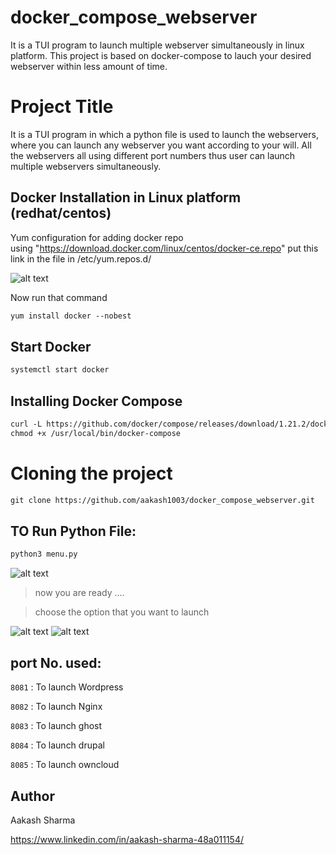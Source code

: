 # docker_compose_webserver
It is a TUI program to launch multiple webserver simultaneously  in linux platform. This project is based on docker-compose to lauch your desired webserver within less amount of time.
# Project Title
It is a TUI program in which a python file is used to launch the webservers, where you can launch any webserver you want according to your will. All the webservers all using different port numbers
thus user can launch multiple webservers simultaneously.
## Docker Installation in Linux platform (redhat/centos)
Yum configuration for adding docker repo<br>
using "https://download.docker.com/linux/centos/docker-ce.repo" put this link in the file in /etc/yum.repos.d/

![alt text](https://github.com/aakash1003/docker_compose_webserver/blob/master/docker_repo.PNG) 

Now run that command

``` html
yum install docker --nobest
```

## Start Docker
``` html
systemctl start docker
```

## Installing Docker Compose
``` html
curl -L https://github.com/docker/compose/releases/download/1.21.2/docker-compose-`uname -s`-`uname -m` -o /usr/local/bin/docker-compose
chmod +x /usr/local/bin/docker-compose
```

# Cloning the project
``` html
git clone https://github.com/aakash1003/docker_compose_webserver.git
```
## TO Run Python File:
``` html
python3 menu.py
```

![alt text](https://github.com/aakash1003/docker_compose_webserver/blob/master/menu.PNG)
>now you are ready ....

>choose the option that you want to launch

![alt text](https://github.com/aakash1003/docker_compose_webserver/blob/master/web1.PNG)
![alt text](https://github.com/aakash1003/docker_compose_webserver/blob/master/web4.PNG)

## port No. used:
`8081` : To launch Wordpress 

`8082` : To launch Nginx

`8083` : To launch ghost

`8084` : To launch drupal

`8085` : To launch owncloud

## Author 
Aakash Sharma

https://www.linkedin.com/in/aakash-sharma-48a011154/
